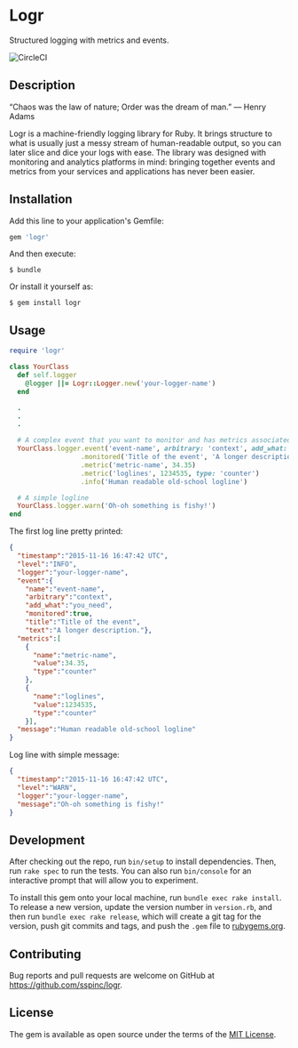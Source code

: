 # Logr

Structured logging with metrics and events.

![CircleCI](https://circleci.com/gh/sspinc/logr.svg?style=shield&circle-token=:circle-token)

## Description

“Chaos was the law of nature; Order was the dream of man.”
― Henry Adams

Logr is a machine-friendly logging library for Ruby. It brings structure
to what is usually just a messy stream of human-readable output, so you
can later slice and dice your logs with ease. The library was designed with
monitoring and analytics platforms in mind: bringing together events and
metrics from your services and applications has never been easier.

## Installation

Add this line to your application's Gemfile:

```ruby
gem 'logr'
```

And then execute:

    $ bundle

Or install it yourself as:

    $ gem install logr

## Usage

```ruby
require 'logr'

class YourClass
  def self.logger
    @logger ||= Logr::Logger.new('your-logger-name')
  end

  .
  .
  .

  # A complex event that you want to monitor and has metrics associated
  YourClass.logger.event('event-name', arbitrary: 'context', add_what: 'you_need')
                  .monitored('Title of the event', 'A longer description.')
                  .metric('metric-name', 34.35)
                  .metric('loglines', 1234535, type: 'counter')
                  .info('Human readable old-school logline')

  # A simple logline
  YourClass.logger.warn('Oh-oh something is fishy!')
end
```

The first log line pretty printed:
```json
{
  "timestamp":"2015-11-16 16:47:42 UTC",
  "level":"INFO",
  "logger":"your-logger-name",
  "event":{
    "name":"event-name",
    "arbitrary":"context",
    "add_what":"you_need",
    "monitored":true,
    "title":"Title of the event",
    "text":"A longer description."},
  "metrics":[
    {
      "name":"metric-name",
      "value":34.35,
      "type":"counter"
    },
    {
      "name":"loglines",
      "value":1234535,
      "type":"counter"
    }],
  "message":"Human readable old-school logline"
}
```

Log line with simple message:
```json
{
  "timestamp":"2015-11-16 16:47:42 UTC",
  "level":"WARN",
  "logger":"your-logger-name",
  "message":"Oh-oh something is fishy!"
}
```

## Development

After checking out the repo, run `bin/setup` to install dependencies. Then, run `rake spec` to run the tests. You can also run `bin/console` for an interactive prompt that will allow you to experiment.

To install this gem onto your local machine, run `bundle exec rake install`. To release a new version, update the version number in `version.rb`, and then run `bundle exec rake release`, which will create a git tag for the version, push git commits and tags, and push the `.gem` file to [rubygems.org](https://rubygems.org).

## Contributing

Bug reports and pull requests are welcome on GitHub at https://github.com/sspinc/logr.


## License

The gem is available as open source under the terms of the [MIT License](http://opensource.org/licenses/MIT).

